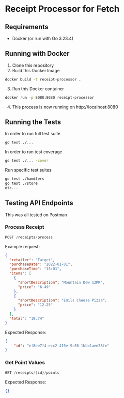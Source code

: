 # Receipt Processor for Fetch

## Requirements

- Docker (or run with Go 3.23.4)

## Running with Docker
1. Clone this repository
2. Build this Docker Image
```zsh
docker build -t receipt-processor .
```
3. Run this Docker container
```zsh
docker run -p 8080:8080 receipt-processor
```
4. This process is now running on http://localhost:8080

## Running the Tests
In order to run full test suite

```zsh
go test ./...
```

In order to run test coverage
```zsh
go test ./... -cover
```

Run specific test suites
```zsh
go test ./handlers
go test ./store
etc...
```

## Testing API Endpoints

This was all tested on Postman

### Process Receipt
```go
POST /receipts/process
```

Example request:
```json
{
  "retailer": "Target",
  "purchaseDate": "2022-01-01",
  "purchaseTime": "13:01",
  "items": [
    {
      "shortDescription": "Mountain Dew 12PK",
      "price": "6.49"
    },
    {
      "shortDescription": "Emils Cheese Pizza",
      "price": "12.25"
    }
  ],
  "total": "18.74"
}
```

Expected Response:
```json
{
    "id": "ef8ee7f4-ecc2-410e-9c80-1bbb1aee28fe"
}
```

### Get Point Values

```go
GET /receipts/{id}/points
```

Expected Response:
```json
{}